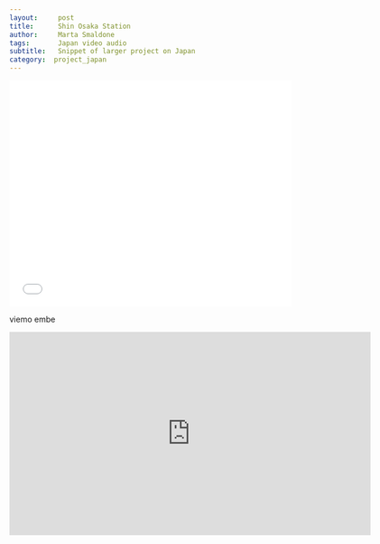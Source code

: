```yaml
---
layout:     post
title:      Shin Osaka Station
author:     Marta Smaldone
tags: 		Japan video audio
subtitle:  	Snippet of larger project on Japan
category:  project_japan
---
```

<!-- Start Writing Below in Markdown -->


<iframe src="//player.vimeo.com/video/11712103?byline=0&amp;portrait=0" width="500" height="400" frameborder="0" webkitallowfullscreen mozallowfullscreen allowfullscreen></iframe>

viemo embe
<iframe src="https://player.vimeo.com/video/214461939" width="640" height="360" frameborder="0" webkitallowfullscreen mozallowfullscreen allowfullscreen></iframe>